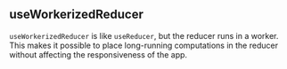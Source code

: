 ## useWorkerizedReducer

`useWorkerizedReducer` is like `useReducer`, but the reducer runs in a worker. This makes it possible to place long-running computations in the reducer without affecting the responsiveness of the app.
